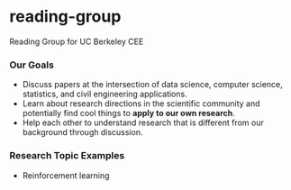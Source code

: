 # reading-group
Reading Group for UC Berkeley CEE

### Our Goals

- Discuss papers at the intersection of data science, computer science, statistics, and civil engineering applications. 
- Learn about research directions in the scientific community and potentially find cool things to **apply to our own research**.
- Help each other to understand research that is different from our background through discussion.

### Research Topic Examples

-  Reinforcement learning
